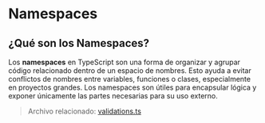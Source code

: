 # Namespaces

## ¿Qué son los Namespaces?

Los **namespaces** en TypeScript son una forma de organizar y agrupar código relacionado dentro de un espacio de nombres. Esto ayuda a evitar conflictos de nombres entre variables, funciones o clases, especialmente en proyectos grandes. Los namespaces son útiles para encapsular lógica y exponer únicamente las partes necesarias para su uso externo.

> Archivo relacionado: [validations.ts](validations.ts)
